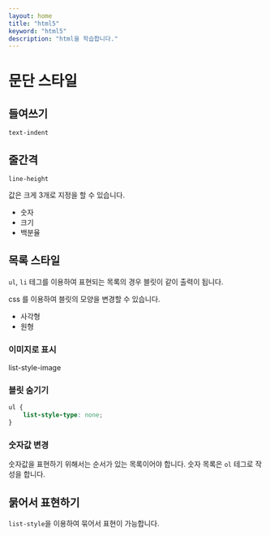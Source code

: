 ```yaml
---
layout: home
title: "html5"
keyword: "html5"
description: "html을 학습합니다."
---
```


# 문단 스타일

## 들여쓰기

`text-indent`

## 줄간격
`line-height`

값은 크게 3개로 지정을 할 수 있습니다.
* 숫자
* 크기
* 백분율

## 목록 스타일
`ul`, `li` 테그를 이용하여 표현되는 목록의 경우 블릿이 같이 출력이 됩니다.

css 를 이용하여 블릿의 모양을 변경할 수 있습니다.

* 사각형
* 원형


### 이미지로 표시
list-style-image


### 블릿 숨기기

```css
ul {
    list-style-type: none;
}
```




### 숫자값 변경
숫자값을 표현하기 위해서는 순서가 있는 목록이어야 합니다. 숫자 목록은 `ol` 테그로 작성을 합니다.

## 묽어서 표현하기

`list-style`을 이용하여 묶어서 표현이 가능합니다.
